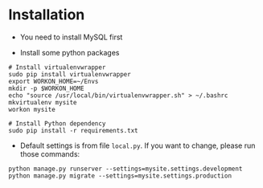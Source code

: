 # Installation
- You need to install MySQL first

- Install some python packages
```commandline
# Install virtualenvwrapper
sudo pip install virtualenvwrapper
export WORKON_HOME=~/Envs
mkdir -p $WORKON_HOME
echo "source /usr/local/bin/virtualenvwrapper.sh" > ~/.bashrc
mkvirtualenv mysite
workon mysite

# Install Python dependency
sudo pip install -r requirements.txt
```

- Default settings is from file `local.py`. If you want to change, please run those commands:
```commandline
python manage.py runserver --settings=mysite.settings.development
python manage.py migrate --settings=mysite.settings.production
``` 

